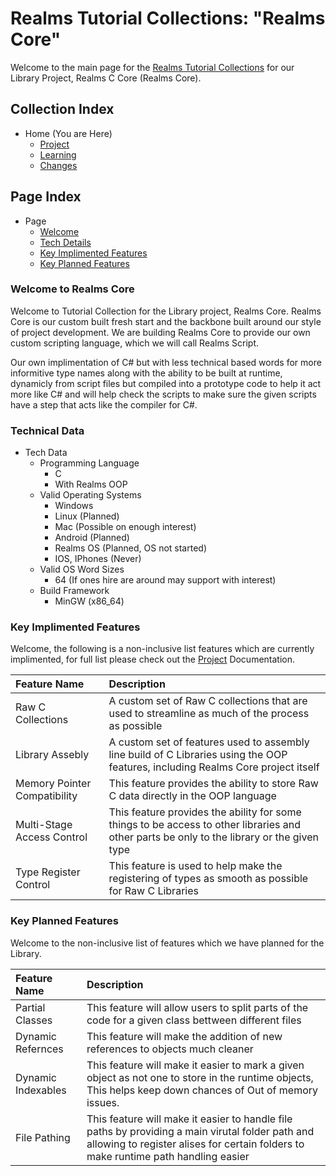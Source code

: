 [Page]:link

[Page Social.Wiki.Home]:link

[Page Project Home]:link
[Page Learn Home]:link
[Page Changes Home]:link

[Sec Welcome]:link
[Sec Tech]:link
[Sec Feat Added]:link
[Sec Feat Planned]:link

# Realms Tutorial Collections: "Realms Core"

Welcome to the main page for the [Realms Tutorial Collections][Page Social.Wiki.Home] for our Library Project, Realms C Core (Realms Core).

## Collection Index

- Home (You are Here)
	- [Project][Page Project Home]
	- [Learning][Page Learn Home]
	- [Changes][Page Changes Home]

## Page Index

- Page
	- [Welcome][Sec Welcome]
	- [Tech Details][Sec Tech]
	- [Key Implimented Features][Sec Feat Added]
	- [Key Planned Features][Sec Feat Planned]

### Welcome to Realms Core

Welcome to Tutorial Collection for the Library project, Realms Core. Realms Core is our custom built fresh start and the backbone built around our style of project development. We are building Realms Core to provide our own custom scripting language, which we will call Realms Script. 

Our own implimentation of C# but with less technical based words for more informitive type names along with the ability to be built at runtime, dynamicly from script files but compiled into a prototype code to help it act more like C# and will help check the scripts to make sure the given scripts have a step that acts like the compiler for C#. 

### Technical Data

- Tech Data
	- Programming Language
		- C
		- With Realms OOP
	- Valid Operating Systems
		- Windows
		- Linux (Planned)
		- Mac (Possible on enough interest)
		- Android (Planned)
		- Realms OS (Planned, OS not started)
		- IOS, IPhones  (Never)
	- Valid OS Word Sizes
		- 64 (If ones hire are around may support with interest)
	- Build Framework
		- MinGW (x86_64)

### Key Implimented Features

Welcome, the following is a non-inclusive list features which are currently implimented, for full list please check out the [Project][Page Project Home] Documentation.

|Feature Name|Description|
|:---|:---|
|Raw C Collections|A custom set of Raw C collections that are used to streamline as much of the process as possible|
|Library Assebly|A custom set of features used to assembly line build of C Libraries using the OOP features, including Realms Core project itself|
|Memory Pointer Compatibility|This feature provides the ability to store Raw C data directly in the OOP language|
|Multi-Stage Access Control|This feature provides the ability for some things to be access to other libraries and other parts be only to the library or the given type|
|Type Register Control|This feature is used to help make the registering of types as smooth as possible for Raw C Libraries|


### Key Planned Features

Welcome to the non-inclusive list of features which we have planned for the Library.

|Feature Name|Description|
|:---|:---|
|Partial Classes|This feature will allow users to split parts of the code for a given class bettween different files|
|Dynamic Refernces|This feature will make the addition of new references to objects much cleaner|
|Dynamic Indexables|This feature will make it easier to mark a given object as not one to store in the runtime objects, This helps keep down chances of Out of memory issues.|
|File Pathing|This feature will make it easier to handle file paths by providing a main virutal folder path and allowing to register alises for certain folders to make runtime path handling easier|
